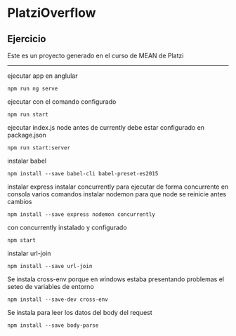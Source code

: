 # PlatziOverflow

## Ejercicio

Este es un proyecto generado en el curso de MEAN de Platzi

------

ejecutar app en anglular

`npm run ng serve`

ejecutar con el comando configurado

`npm run start`

ejecutar index.js node antes de currently
debe estar configurado en package.json

`npm run start:server`

instalar babel

`npm install --save babel-cli babel-preset-es2015`

instalar express
instalar concurrently para ejecutar de forma concurrente en consola varios comandos
instalar nodemon para que node se reinicie antes cambios

`npm install --save express nodemon concurrently`

con concurrently instalado y configurado

`npm start`

instalar url-join

`npm install --save url-join`

Se instala cross-env porque en windows estaba presentando problemas el seteo de variables de entorno

`npm install --save-dev cross-env`

Se instala para leer los datos del body del request

`npm install --save body-parse`
